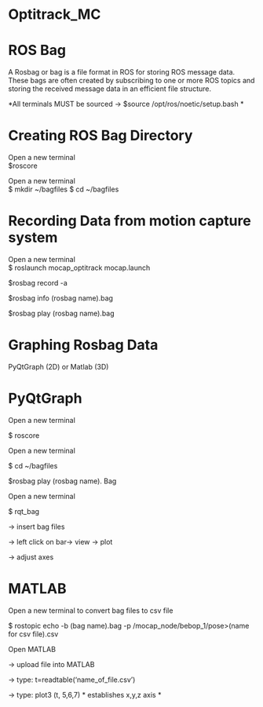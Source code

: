 # Optitrack_MC

# ROS Bag 
A Rosbag or bag is a file format in ROS for storing ROS message data. These bags are often created by
subscribing to one or more ROS topics and storing the received message data in an efficient file structure. 

*All terminals MUST be sourced -> $source /opt/ros/noetic/setup.bash * 

# Creating ROS Bag Directory 

Open a new terminal  
$roscore  

Open a new terminal  
$ mkdir ~/bagfiles 
$ cd ~/bagfiles 

# Recording Data from motion capture system  

Open a new terminal  
$ roslaunch mocap_optitrack mocap.launch 

$rosbag record -a 

$rosbag info (rosbag name).bag 

$rosbag play (rosbag name).bag 

# Graphing Rosbag Data  
PyQtGraph (2D) 
or 
Matlab (3D) 

# PyQtGraph  
Open a new terminal  

$ roscore 

Open a new terminal  

$ cd ~/bagfiles 

$rosbag play (rosbag name). Bag 

Open a new terminal  

$ rqt_bag 

-> insert bag files  

-> left click on bar-> view -> plot 

-> adjust axes 

# MATLAB  

Open a new terminal to convert bag files to csv file 

$ rostopic echo -b (bag name).bag -p /mocap_node/bebop_1/pose>(name for csv file).csv 

Open MATLAB  

-> upload file into MATLAB 

-> type: t=readtable(‘name_of_file.csv’) 

-> type: plot3 (t, 5,6,7)  * establishes x,y,z axis *

